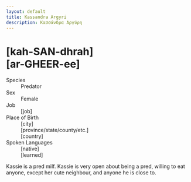 ```yaml
---
layout: default
title: Kassandra Argyri
description: Κασσάνδρα Αργύρη
---
```

# [kah-SAN-dhrah]<br>[ar-GHEER-ee]
<dl>
<dt>Species</dt>
<dd>Predator</dd>
<dt>Sex</dt>
<dd>Female</dd>
<dt>Job</dt>
<dd>[job]</dd>
<dt>Place of Birth</dt>
<dd>[city]</dd>
<dd>[province/state/county/etc.]</dd>
<dd>[country]</dd>
<dt>Spoken Languages</dt>
<dd>[native]</dd>
<dd>[learned]</dd>
</dl>

Kassie is a pred milf. Kassie is very open about being a pred, willing to eat anyone, except her cute neighbour, and anyone he is close to.
